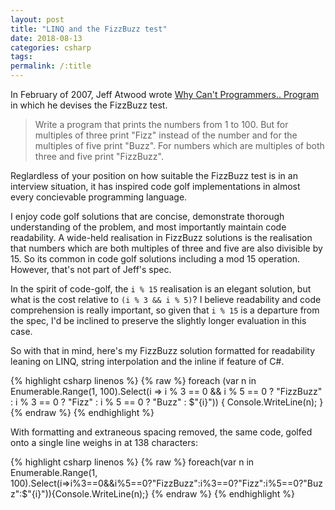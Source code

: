 ```yaml
---
layout: post
title: "LINQ and the FizzBuzz test"
date: 2018-08-13
categories: csharp
tags: 
permalink: /:title
---
```


In February of 2007, Jeff Atwood wrote [Why Can't Programmers.. Program](https://blog.codinghorror.com/why-cant-programmers-program/) in which he devises the FizzBuzz test.

> Write a program that prints the numbers from 1 to 100. But for multiples of three print "Fizz" instead of the number and for the multiples of five print "Buzz". For numbers which are multiples of both three and five print "FizzBuzz".

Reglardless of your position on how suitable the FizzBuzz test is in an interview situation, it has inspired code golf implementations in almost every concievable programming language.

I enjoy code golf solutions that are concise, demonstrate thorough understanding of the problem, and most importantly maintain code readability. A wide-held realisation in FizzBuzz solutions is the realisation that numbers which are both multiples of three and five are also divisible by 15. So its common in code golf solutions including a mod 15 operation. However, that's not part of Jeff's spec.

In the spirit of code-golf, the `i % 15` realisation is an elegant solution, but what is the cost relative to `(i % 3 && i % 5)`? I believe readability and code comprehension is really important, so given that `i % 15` is a departure from the spec, I'd be inclined to preserve the slightly longer evaluation in this case.

So with that in mind, here's my FizzBuzz solution formatted for readability leaning on LINQ, string interpolation and the inline if feature of C#.

{% highlight csharp linenos %}
{% raw %}
foreach (var n in Enumerable.Range(1, 100).Select(i =>
    i % 3 == 0 && i % 5 == 0 ? "FizzBuzz"
        : i % 3 == 0 ? "Fizz"
            : i % 5 == 0 ? "Buzz"
                : $"{i}"))
{
    Console.WriteLine(n);
}
{% endraw %}
{% endhighlight %}

With formatting and extraneous spacing removed, the same code, golfed onto a single line weighs in at 138 characters:

{% highlight csharp linenos %}
{% raw %}
foreach(var n in Enumerable.Range(1, 100).Select(i=>i%3==0&&i%5==0?"FizzBuzz":i%3==0?"Fizz":i%5==0?"Buzz":$"{i}")){Console.WriteLine(n);}
{% endraw %}
{% endhighlight %}